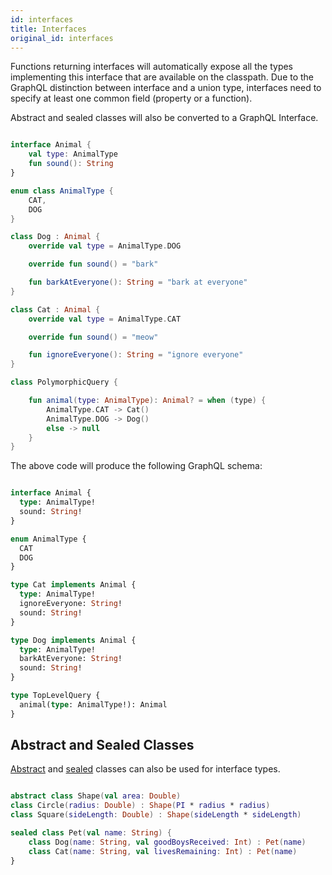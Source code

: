 ```yaml
---
id: interfaces
title: Interfaces
original_id: interfaces
---
```

Functions returning interfaces will automatically expose all the types implementing this interface that are available on
the classpath. Due to the GraphQL distinction between interface and a union type, interfaces need to specify at least
one common field (property or a function).

Abstract and sealed classes will also be converted to a GraphQL Interface.

```kotlin

interface Animal {
    val type: AnimalType
    fun sound(): String
}

enum class AnimalType {
    CAT,
    DOG
}

class Dog : Animal {
    override val type = AnimalType.DOG

    override fun sound() = "bark"

    fun barkAtEveryone(): String = "bark at everyone"
}

class Cat : Animal {
    override val type = AnimalType.CAT

    override fun sound() = "meow"

    fun ignoreEveryone(): String = "ignore everyone"
}

class PolymorphicQuery {

    fun animal(type: AnimalType): Animal? = when (type) {
        AnimalType.CAT -> Cat()
        AnimalType.DOG -> Dog()
        else -> null
    }
}

```

The above code will produce the following GraphQL schema:

```graphql

interface Animal {
  type: AnimalType!
  sound: String!
}

enum AnimalType {
  CAT
  DOG
}

type Cat implements Animal {
  type: AnimalType!
  ignoreEveryone: String!
  sound: String!
}

type Dog implements Animal {
  type: AnimalType!
  barkAtEveryone: String!
  sound: String!
}

type TopLevelQuery {
  animal(type: AnimalType!): Animal
}


```

## Abstract and Sealed Classes

[Abstract](https://kotlinlang.org/docs/reference/classes.html#abstract-classes) and [sealed](https://kotlinlang.org/docs/reference/sealed-classes.html) classes can also be used for interface types.

```kotlin

abstract class Shape(val area: Double)
class Circle(radius: Double) : Shape(PI * radius * radius)
class Square(sideLength: Double) : Shape(sideLength * sideLength)

sealed class Pet(val name: String) {
    class Dog(name: String, val goodBoysReceived: Int) : Pet(name)
    class Cat(name: String, val livesRemaining: Int) : Pet(name)
}

```
